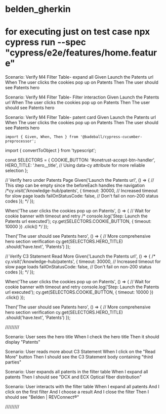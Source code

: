 # belden_gherkin
# for executing just on test case npx cypress run --spec "cypress/e2e/features/home.feature" 



 Scenario: Verify M4 Filter Table- expand all
    Given Launch the Patents url
    When The user clicks the cookies pop up on Patents
    Then The user should see Patents hero

  Scenario: Verify M4 Filter Table- Filter interaction
    Given Launch the Patents url
    When The user clicks the cookies pop up on Patents
    Then The user should see Patents hero

  Scenario: Verify M4 Filter Table- patent card
    Given Launch the Patents url
    When The user clicks the cookies pop up on Patents
    Then The user should see Patents hero




    import { Given, When, Then } from '@badeball/cypress-cucumber-preprocessor';
import { convertToObject } from 'typescript';


const SELECTORS = {
  COOKIE_BUTTON: '#onetrust-accept-btn-handler',
  HERO_TITLE: '.hero__title', // Using data-cy attribute for more reliable selection
};


// Verify hero under Patents Page
Given('Launch the Patents url', () => {
 // This step can be empty since the beforeEach handles the navigation 
 /*cy.visit('/knowledge-hub/patents', {
    timeout: 30000, // Increased timeout for slow page loads
    failOnStatusCode: false, // Don't fail on non-200 status codes
  }); */
});

When('The user clicks the cookies pop up on Patents', () => {
  // Wait for cookie banner with timeout and retry
 /* console.log('Step: Launch the Patents url executed');
  cy.get(SELECTORS.COOKIE_BUTTON, { timeout: 10000 })
    .click() */
});

Then('The user should see Patents hero', () => {
  // More comprehensive hero section verification
  cy.get(SELECTORS.HERO_TITLE)
    .should('have.text', 'Patents')
});


// Verify C3 Statement Read More
Given('Launch the Patents url', () => {
 /*  cy.visit('/knowledge-hub/patents', {
    timeout: 30000, // Increased timeout for slow page loads
    failOnStatusCode: false, // Don't fail on non-200 status codes
  }); */
});

When('The user clicks the cookies pop up on Patents', () => {
  // Wait for cookie banner with timeout and retry
  console.log('Step: Launch the Patents url executed');
  cy.get(SELECTORS.COOKIE_BUTTON, { timeout: 10000 })
    .click()
});

Then('The user should see Patents hero', () => {
  // More comprehensive hero section verification
  cy.get(SELECTORS.HERO_TITLE)
    .should('have.text', 'Patents')
}); 


/////////


Scenario: User sees the hero title
    When I check the hero title
    Then it should display "Patents"

  Scenario: User reads more about C3 Statement
    When I click on the "Read More" button
    Then I should see the C3 Statement body containing "third parties"

  Scenario: User expands all patents in the filter table
    When I expand all patents
    Then I should see "DCX and ECX Optical fiber distribution"

  Scenario: User interacts with the filter table
    When I expand all patents
    And I click on the first filter
    And I choose a result
    And I close the filter
    Then I should see "Belden | REVConnect®"

/////////

